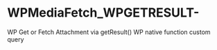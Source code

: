# WPMediaFetch_WPGETRESULT-
WP Get or Fetch Attachment via getResult() WP native function custom query 
